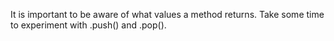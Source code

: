 It is important to be aware of what values a method returns. Take some time to experiment with .push() and .pop().